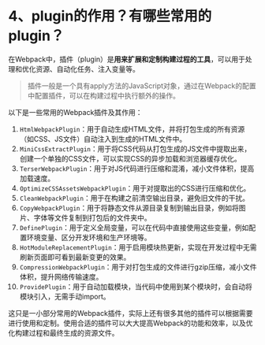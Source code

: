 # 4、plugin的作用？有哪些常用的plugin？

在Webpack中，插件（plugin）是**用来扩展和定制构建过程的工具**，可以用于处理和优化资源、自动化任务、注入变量等。

> 插件一般是一个具有apply方法的JavaScript对象，通过在Webpack的配置中配置插件，可以在构建过程中执行额外的操作。

以下是一些常用的Webpack插件及其作用：

1. `HtmlWebpackPlugin`：用于自动生成HTML文件，并将打包生成的所有资源（如CSS、JS文件）自动注入到生成的HTML文件中。
2. `MiniCssExtractPlugin`：用于将CSS代码从打包生成的JS文件中提取出来，创建一个单独的CSS文件，可以实现CSS的异步加载和浏览器缓存优化。
3. `TerserWebpackPlugin`：用于对JS代码进行压缩和混淆，减小文件体积，提高加载速度。
4. `OptimizeCSSAssetsWebpackPlugin`：用于对提取出的CSS进行压缩和优化。
5. `CleanWebpackPlugin`：用于在构建之前清空输出目录，避免旧文件的干扰。
6. `CopyWebpackPlugin`：用于将静态文件从源目录复制到输出目录，例如将图片、字体等文件复制到打包后的文件夹中。
7. `DefinePlugin`：用于定义全局变量，可以在代码中直接使用这些变量，例如配置环境变量、区分开发环境和生产环境等。
8. `HotModuleReplacementPlugin`：用于启用模块热更新，实现在开发过程中无需刷新页面即可看到最新变更的效果。
9. `CompressionWebpackPlugin`：用于对打包生成的文件进行gzip压缩，减小文件体积，提升网络传输速度。
10. `ProvidePlugin`：用于自动加载模块，当代码中使用到某个模块时，会自动将模块引入，无需手动import。

这只是一小部分常用的Webpack插件，实际上还有很多其他的插件可以根据需要进行使用和定制。使用合适的插件可以大大提高Webpack的功能和效率，以及优化构建过程和最终生成的资源文件。